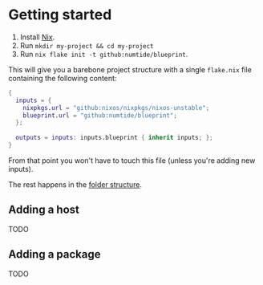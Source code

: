 # Getting started

1. Install [Nix](https://nix.dev/install-nix).
2. Run `mkdir my-project && cd my-project`
3. Run `nix flake init -t github:numtide/blueprint`.

This will give you a barebone project structure with a single `flake.nix` file containing the following content:

```nix
{
  inputs = {
    nixpkgs.url = "github:nixos/nixpkgs/nixos-unstable";
    blueprint.url = "github:numtide/blueprint";
  };
  
  outputs = inputs: inputs.blueprint { inherit inputs; };
}
```

From that point you won't have to touch this file (unless you're adding new inputs).

The rest happens in the [folder structure](folder-structure.md).

## Adding a host

TODO

## Adding a package

TODO
